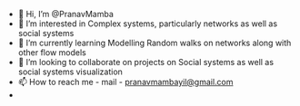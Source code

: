 - 👋 Hi, I’m @PranavMamba
- 👀 I’m interested in Complex systems, particularly networks as well as social systems
- 🌱 I’m currently learning Modelling Random walks on networks along with other flow models
- 💞️ I’m looking to collaborate on projects on Social systems as well as social systems visualization
- 📫 How to reach me - mail - pranavmambayil@gmail.com 
- 

<!---
PranavMamba/PranavMamba is a ✨ special ✨ repository because its `README.md` (this file) appears on your GitHub profile.
You can click the Preview link to take a look at your changes.
--->
